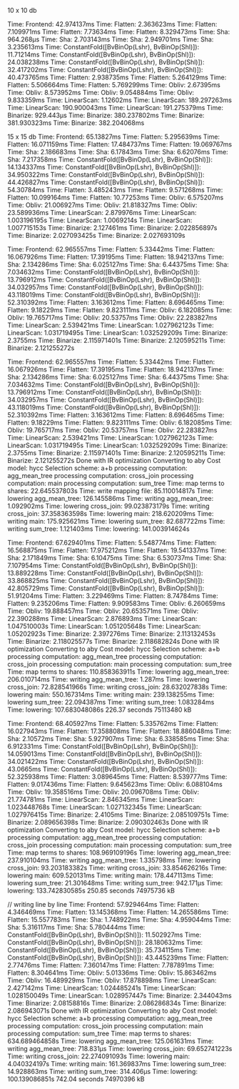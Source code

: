 10 x 10 db 

Time: Frontend: 42.974137ms
Time: Flatten: 2.363623ms
Time: Flatten: 7.109971ms
Time: Flatten: 7.73634ms
Time: Flatten: 8.329473ms
Time: Sha: 964.268µs
Time: Sha: 2.703143ms
Time: Sha: 2.949701ms
Time: Sha: 3.235613ms
Time: ConstantFold([BvBinOp(Lshr), BvBinOp(Shl)]): 11.71214ms
Time: ConstantFold([BvBinOp(Lshr), BvBinOp(Shl)]): 24.038238ms
Time: ConstantFold([BvBinOp(Lshr), BvBinOp(Shl)]): 32.417202ms
Time: ConstantFold([BvBinOp(Lshr), BvBinOp(Shl)]): 40.473765ms
Time: Flatten: 2.938735ms
Time: Flatten: 5.264129ms
Time: Flatten: 5.506664ms
Time: Flatten: 5.769299ms
Time: Obliv: 2.67395ms
Time: Obliv: 8.573952ms
Time: Obliv: 9.054884ms
Time: Obliv: 9.833359ms
Time: LinearScan: 1.12602ms
Time: LinearScan: 189.297263ms
Time: LinearScan: 190.900043ms
Time: LinearScan: 191.275379ms
Time: Binarize: 929.443µs
Time: Binarize: 380.237802ms
Time: Binarize: 381.930323ms
Time: Binarize: 382.204068ms

15 x 15 db 
Time: Frontend: 65.13827ms
Time: Flatten: 5.295639ms
Time: Flatten: 16.071159ms
Time: Flatten: 17.484737ms
Time: Flatten: 19.069767ms
Time: Sha: 2.186683ms
Time: Sha: 6.17843ms
Time: Sha: 6.62076ms
Time: Sha: 7.217358ms
Time: ConstantFold([BvBinOp(Lshr), BvBinOp(Shl)]): 14.134337ms
Time: ConstantFold([BvBinOp(Lshr), BvBinOp(Shl)]): 34.950322ms
Time: ConstantFold([BvBinOp(Lshr), BvBinOp(Shl)]): 44.426827ms
Time: ConstantFold([BvBinOp(Lshr), BvBinOp(Shl)]): 54.30784ms
Time: Flatten: 3.485243ms
Time: Flatten: 9.571268ms
Time: Flatten: 10.099164ms
Time: Flatten: 10.77253ms
Time: Obliv: 6.575207ms
Time: Obliv: 21.006927ms
Time: Obliv: 21.818327ms
Time: Obliv: 23.589936ms
Time: LinearScan: 2.879976ms
Time: LinearScan: 1.003196195s
Time: LinearScan: 1.0069214s
Time: LinearScan: 1.007715153s
Time: Binarize: 2.127461ms
Time: Binarize: 2.022856897s
Time: Binarize: 2.027093425s
Time: Binarize: 2.027693109s


Time: Frontend: 62.965557ms
Time: Flatten: 5.33442ms
Time: Flatten: 16.067926ms
Time: Flatten: 17.39195ms
Time: Flatten: 18.942137ms
Time: Sha: 2.134286ms
Time: Sha: 6.025127ms
Time: Sha: 6.44375ms
Time: Sha: 7.034632ms
Time: ConstantFold([BvBinOp(Lshr), BvBinOp(Shl)]): 13.796912ms
Time: ConstantFold([BvBinOp(Lshr), BvBinOp(Shl)]): 34.032957ms
Time: ConstantFold([BvBinOp(Lshr), BvBinOp(Shl)]): 43.118019ms
Time: ConstantFold([BvBinOp(Lshr), BvBinOp(Shl)]): 52.310392ms
Time: Flatten: 3.163612ms
Time: Flatten: 8.696465ms
Time: Flatten: 9.18229ms
Time: Flatten: 9.823111ms
Time: Obliv: 6.182085ms
Time: Obliv: 19.765717ms
Time: Obliv: 20.53757ms
Time: Obliv: 22.283827ms
Time: LinearScan: 2.539421ms
Time: LinearScan: 1.027962123s
Time: LinearScan: 1.031719495s
Time: LinearScan: 1.032529209s
Time: Binarize: 2.3755ms
Time: Binarize: 2.115971401s
Time: Binarize: 2.120595211s
Time: Binarize: 2.121255272s




Time: Frontend: 62.965557ms
Time: Flatten: 5.33442ms
Time: Flatten: 16.067926ms
Time: Flatten: 17.39195ms
Time: Flatten: 18.942137ms
Time: Sha: 2.134286ms
Time: Sha: 6.025127ms
Time: Sha: 6.44375ms
Time: Sha: 7.034632ms
Time: ConstantFold([BvBinOp(Lshr), BvBinOp(Shl)]): 13.796912ms
Time: ConstantFold([BvBinOp(Lshr), BvBinOp(Shl)]): 34.032957ms
Time: ConstantFold([BvBinOp(Lshr), BvBinOp(Shl)]): 43.118019ms
Time: ConstantFold([BvBinOp(Lshr), BvBinOp(Shl)]): 52.310392ms
Time: Flatten: 3.163612ms
Time: Flatten: 8.696465ms
Time: Flatten: 9.18229ms
Time: Flatten: 9.823111ms
Time: Obliv: 6.182085ms
Time: Obliv: 19.765717ms
Time: Obliv: 20.53757ms
Time: Obliv: 22.283827ms
Time: LinearScan: 2.539421ms
Time: LinearScan: 1.027962123s
Time: LinearScan: 1.031719495s
Time: LinearScan: 1.032529209s
Time: Binarize: 2.3755ms
Time: Binarize: 2.115971401s
Time: Binarize: 2.120595211s
Time: Binarize: 2.121255272s
Done with IR optimization
Converting to aby
Cost model: hycc
Selection scheme: a+b
processing computation: agg_mean_tree
processing computation: cross_join
processing computation: main
processing computation: sum_tree
Time: map terms to shares: 22.645537803s
Time: write mapping file: 85.110014817s
Time: lowering agg_mean_tree: 126.145586ms
Time: writing agg_mean_tree: 1.092902ms
Time: lowering cross_join: 99.023873179s
Time: writing cross_join: 37.358363598s
Time: lowering main: 218.620209ms
Time: writing main: 175.925621ms
Time: lowering sum_tree: 82.687722ms
Time: writing sum_tree: 1.121403ms
Time: lowering: 141.003914624s



Time: Frontend: 67.629401ms
Time: Flatten: 5.548774ms
Time: Flatten: 16.568875ms
Time: Flatten: 17.975212ms
Time: Flatten: 19.541337ms
Time: Sha: 2.171849ms
Time: Sha: 6.10475ms
Time: Sha: 6.530737ms
Time: Sha: 7.107954ms
Time: ConstantFold([BvBinOp(Lshr), BvBinOp(Shl)]): 13.889228ms
Time: ConstantFold([BvBinOp(Lshr), BvBinOp(Shl)]): 33.868825ms
Time: ConstantFold([BvBinOp(Lshr), BvBinOp(Shl)]): 42.805729ms
Time: ConstantFold([BvBinOp(Lshr), BvBinOp(Shl)]): 51.91204ms
Time: Flatten: 3.229469ms
Time: Flatten: 8.74784ms
Time: Flatten: 9.235206ms
Time: Flatten: 9.909583ms
Time: Obliv: 6.260659ms
Time: Obliv: 19.888457ms
Time: Obliv: 20.653571ms
Time: Obliv: 22.390288ms
Time: LinearScan: 2.876893ms
Time: LinearScan: 1.047510003s
Time: LinearScan: 1.051205648s
Time: LinearScan: 1.05202923s
Time: Binarize: 2.397276ms
Time: Binarize: 2.113132453s
Time: Binarize: 2.118025577s
Time: Binarize: 2.118682824s
Done with IR optimization
Converting to aby
Cost model: hycc
Selection scheme: a+b
processing computation: agg_mean_tree
processing computation: cross_join
processing computation: main
processing computation: sum_tree
Time: map terms to shares: 110.858363911s
Time: lowering agg_mean_tree: 206.010714ms
Time: writing agg_mean_tree: 1.287ms
Time: lowering cross_join: 72.828541966s
Time: writing cross_join: 28.632027838s
Time: lowering main: 550.167314ms
Time: writing main: 239.138255ms
Time: lowering sum_tree: 22.094387ms
Time: writing sum_tree: 1.083284ms
Time: lowering: 107.683048086s
226.37 seconds 75113480 kB


Time: Frontend: 68.405927ms
Time: Flatten: 5.335762ms
Time: Flatten: 16.027943ms
Time: Flatten: 17.358808ms
Time: Flatten: 18.886048ms
Time: Sha: 2.10572ms
Time: Sha: 5.927907ms
Time: Sha: 6.338585ms
Time: Sha: 6.912331ms
Time: ConstantFold([BvBinOp(Lshr), BvBinOp(Shl)]): 14.059013ms
Time: ConstantFold([BvBinOp(Lshr), BvBinOp(Shl)]): 34.021422ms
Time: ConstantFold([BvBinOp(Lshr), BvBinOp(Shl)]): 43.0665ms
Time: ConstantFold([BvBinOp(Lshr), BvBinOp(Shl)]): 52.325938ms
Time: Flatten: 3.089645ms
Time: Flatten: 8.539777ms
Time: Flatten: 9.017436ms
Time: Flatten: 9.645623ms
Time: Obliv: 6.088104ms
Time: Obliv: 19.358516ms
Time: Obliv: 20.096708ms
Time: Obliv: 21.774781ms
Time: LinearScan: 2.846345ms
Time: LinearScan: 1.023448768s
Time: LinearScan: 1.027132345s
Time: LinearScan: 1.027976415s
Time: Binarize: 2.4105ms
Time: Binarize: 2.085109751s
Time: Binarize: 2.089656398s
Time: Binarize: 2.090302463s
Done with IR optimization
Converting to aby
Cost model: hycc
Selection scheme: a+b
processing computation: agg_mean_tree
processing computation: cross_join
processing computation: main
processing computation: sum_tree
Time: map terms to shares: 108.969109196s
Time: lowering agg_mean_tree: 237.910104ms
Time: writing agg_mean_tree: 1.335798ms
Time: lowering cross_join: 93.203183382s
Time: writing cross_join: 33.854626216s
Time: lowering main: 609.520131ms
Time: writing main: 178.447113ms
Time: lowering sum_tree: 21.301648ms
Time: writing sum_tree: 942.171µs
Time: lowering: 133.742830585s
250.85 seconds 74975736 kB




// writing line by line 
Time: Frontend: 57.929464ms
Time: Flatten: 4.346469ms
Time: Flatten: 13.145368ms
Time: Flatten: 14.265586ms
Time: Flatten: 15.557783ms
Time: Sha: 1.748922ms
Time: Sha: 4.959044ms
Time: Sha: 5.316117ms
Time: Sha: 5.780444ms
Time: ConstantFold([BvBinOp(Lshr), BvBinOp(Shl)]): 11.502927ms
Time: ConstantFold([BvBinOp(Lshr), BvBinOp(Shl)]): 28.180632ms
Time: ConstantFold([BvBinOp(Lshr), BvBinOp(Shl)]): 35.734115ms
Time: ConstantFold([BvBinOp(Lshr), BvBinOp(Shl)]): 43.445239ms
Time: Flatten: 2.77476ms
Time: Flatten: 7.360147ms
Time: Flatten: 7.787891ms
Time: Flatten: 8.304641ms
Time: Obliv: 5.01336ms
Time: Obliv: 15.863462ms
Time: Obliv: 16.489929ms
Time: Obliv: 17.878898ms
Time: LinearScan: 2.427142ms
Time: LinearScan: 1.024485241s
Time: LinearScan: 1.028150049s
Time: LinearScan: 1.028957447s
Time: Binarize: 2.344043ms
Time: Binarize: 2.08158816s
Time: Binarize: 2.086286834s
Time: Binarize: 2.086943071s
Done with IR optimization
Converting to aby
Cost model: hycc
Selection scheme: a+b
processing computation: agg_mean_tree
processing computation: cross_join
processing computation: main
processing computation: sum_tree
Time: map terms to shares: 634.689464858s
Time: lowering agg_mean_tree: 125.061631ms
Time: writing agg_mean_tree: 718.831µs
Time: lowering cross_join: 69.652741223s
Time: writing cross_join: 22.274091093s
Time: lowering main: 4.040324197s
Time: writing main: 161.369837ms
Time: lowering sum_tree: 14.928863ms
Time: writing sum_tree: 314.406µs
Time: lowering: 100.139086851s
742.04 seconds 74970396 kB


